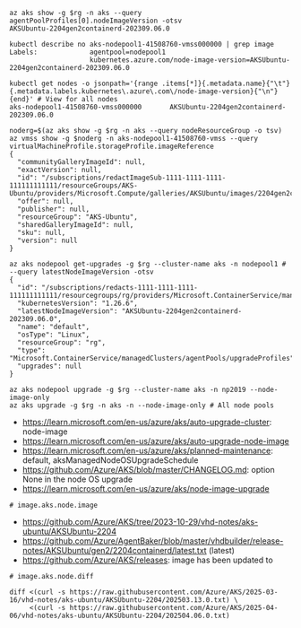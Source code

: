 ```
az aks show -g $rg -n aks --query agentPoolProfiles[0].nodeImageVersion -otsv
AKSUbuntu-2204gen2containerd-202309.06.0

kubectl describe no aks-nodepool1-41508760-vmss000000 | grep image
Labels:             agentpool=nodepool1
                    kubernetes.azure.com/node-image-version=AKSUbuntu-2204gen2containerd-202309.06.0
                    
kubectl get nodes -o jsonpath='{range .items[*]}{.metadata.name}{"\t"}{.metadata.labels.kubernetes\.azure\.com\/node-image-version}{"\n"}{end}' # View for all nodes
aks-nodepool1-41508760-vmss000000       AKSUbuntu-2204gen2containerd-202309.06.0

noderg=$(az aks show -g $rg -n aks --query nodeResourceGroup -o tsv)
az vmss show -g $noderg -n aks-nodepool1-41508760-vmss --query virtualMachineProfile.storageProfile.imageReference
{
  "communityGalleryImageId": null,
  "exactVersion": null,
  "id": "/subscriptions/redactImageSub-1111-1111-1111-111111111111/resourceGroups/AKS-Ubuntu/providers/Microsoft.Compute/galleries/AKSUbuntu/images/2204gen2containerd/versions/202309.06.0",
  "offer": null,
  "publisher": null,
  "resourceGroup": "AKS-Ubuntu",
  "sharedGalleryImageId": null,
  "sku": null,
  "version": null
}
```

```
az aks nodepool get-upgrades -g $rg --cluster-name aks -n nodepool1 # --query latestNodeImageVersion -otsv
{
  "id": "/subscriptions/redacts-1111-1111-1111-111111111111/resourcegroups/rg/providers/Microsoft.ContainerService/managedClusters/aks/agentPools/nodepool1/upgradeProfiles/default",
  "kubernetesVersion": "1.26.6",
  "latestNodeImageVersion": "AKSUbuntu-2204gen2containerd-202309.06.0",
  "name": "default",
  "osType": "Linux",
  "resourceGroup": "rg",
  "type": "Microsoft.ContainerService/managedClusters/agentPools/upgradeProfiles",
  "upgrades": null
}

az aks nodepool upgrade -g $rg --cluster-name aks -n np2019 --node-image-only
az aks upgrade -g $rg -n aks -n --node-image-only # All node pools
```

- https://learn.microsoft.com/en-us/azure/aks/auto-upgrade-cluster: node-image
- https://learn.microsoft.com/en-us/azure/aks/auto-upgrade-node-image
- https://learn.microsoft.com/en-us/azure/aks/planned-maintenance: default, aksManagedNodeOSUpgradeSchedule
- https://github.com/Azure/AKS/blob/master/CHANGELOG.md: option None in the node OS upgrade
- https://learn.microsoft.com/en-us/azure/aks/node-image-upgrade

```
# image.aks.node.image
```

- https://github.com/Azure/AKS/tree/2023-10-29/vhd-notes/aks-ubuntu/AKSUbuntu-2204
- https://github.com/Azure/AgentBaker/blob/master/vhdbuilder/release-notes/AKSUbuntu/gen2/2204containerd/latest.txt (latest)
- https://github.com/Azure/AKS/releases: image has been updated to

```
# image.aks.node.diff

diff <(curl -s https://raw.githubusercontent.com/Azure/AKS/2025-03-16/vhd-notes/aks-ubuntu/AKSUbuntu-2204/202503.13.0.txt) \
     <(curl -s https://raw.githubusercontent.com/Azure/AKS/2025-04-06/vhd-notes/aks-ubuntu/AKSUbuntu-2204/202504.06.0.txt)
```
